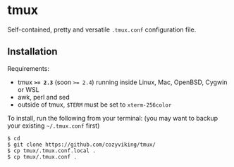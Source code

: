 tmux
=====

Self-contained, pretty and versatile `.tmux.conf` configuration file.

Installation
------------

Requirements:

  - tmux **`>= 2.3`** (soon `>= 2.4`) running inside Linux, Mac, OpenBSD, Cygwin
    or WSL
  - awk, perl and sed
  - outside of tmux, `$TERM` must be set to `xterm-256color`

To install, run the following from your terminal: (you may want to backup your
existing `~/.tmux.conf` first)

```
$ cd
$ git clone https://github.com/cozyviking/tmux/
$ cp tmux/.tmux.conf.local .
$ cp tmux/.tmux.conf .
```

